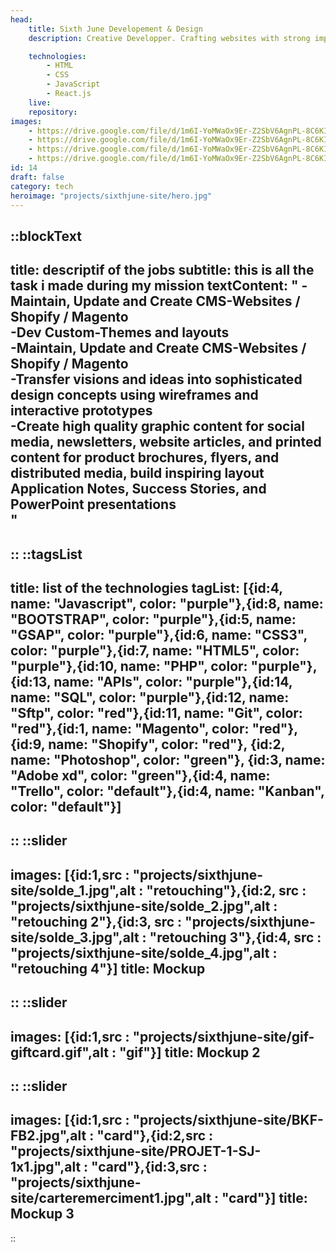 ```yaml
---
head:
    title: Sixth June Developement & Design
    description: Creative Developper. Crafting websites with strong impact. Design and develope visual interface. To create solid responsive components and create a modular template page system.

    technologies: 
        - HTML
        - CSS
        - JavaScript
        - React.js
    live: 
    repository: 
images:
    - https://drive.google.com/file/d/1m6I-YoMWaOx9Er-Z2SbV6AgnPL-8C6KI/view?usp=sharing
    - https://drive.google.com/file/d/1m6I-YoMWaOx9Er-Z2SbV6AgnPL-8C6KI/view?usp=sharing
    - https://drive.google.com/file/d/1m6I-YoMWaOx9Er-Z2SbV6AgnPL-8C6KI/view?usp=sharing
    - https://drive.google.com/file/d/1m6I-YoMWaOx9Er-Z2SbV6AgnPL-8C6KI/view?usp=sharing
id: 14
draft: false
category: tech
heroimage: "projects/sixthjune-site/hero.jpg"
---
```

::blockText
---
title: descriptif of the jobs
subtitle: this is all the task i made during my mission
textContent: "
-Maintain, Update and Create  CMS-Websites / Shopify / Magento<br/>
-Dev Custom-Themes and layouts<br/>
-Maintain, Update and Create  CMS-Websites / Shopify / Magento<br/>
-Transfer visions and ideas into sophisticated design concepts using wireframes and interactive prototypes<br/>
-Create high quality graphic content for social media, newsletters, website articles, and printed content for product brochures, flyers, and distributed media, build inspiring layout Application Notes, Success Stories, and PowerPoint presentations<br/>"
---
::
::tagsList
---
title: list of the technologies
tagList: [{id:4, name: "Javascript", color: "purple"},{id:8, name: "BOOTSTRAP", color: "purple"},{id:5, name: "GSAP", color: "purple"},{id:6, name: "CSS3", color: "purple"},{id:7, name: "HTML5", color: "purple"},{id:10, name: "PHP", color: "purple"},{id:13, name: "APIs", color: "purple"},{id:14, name: "SQL", color: "purple"},{id:12, name: "Sftp", color: "red"},{id:11, name: "Git", color: "red"},{id:1, name: "Magento", color: "red"},{id:9, name: "Shopify", color: "red"}, {id:2, name: "Photoshop", color: "green"}, {id:3, name: "Adobe xd", color: "green"},{id:4, name: "Trello", color: "default"},{id:4, name: "Kanban", color: "default"}]
---
::
::slider
---
images: [{id:1,src : "projects/sixthjune-site/solde_1.jpg",alt : "retouching"},{id:2, src : "projects/sixthjune-site/solde_2.jpg",alt : "retouching 2"},{id:3, src : "projects/sixthjune-site/solde_3.jpg",alt : "retouching 3"},{id:4, src : "projects/sixthjune-site/solde_4.jpg",alt : "retouching 4"}]
title: Mockup
---
::
::slider
---
images: [{id:1,src : "projects/sixthjune-site/gif-giftcard.gif",alt : "gif"}]
title: Mockup 2
---
::
::slider
---
images: [{id:1,src : "projects/sixthjune-site/BKF-FB2.jpg",alt : "card"},{id:2,src : "projects/sixthjune-site/PROJET-1-SJ-1x1.jpg",alt : "card"},{id:3,src : "projects/sixthjune-site/carteremerciment1.jpg",alt : "card"}]
title: Mockup 3
---
::


